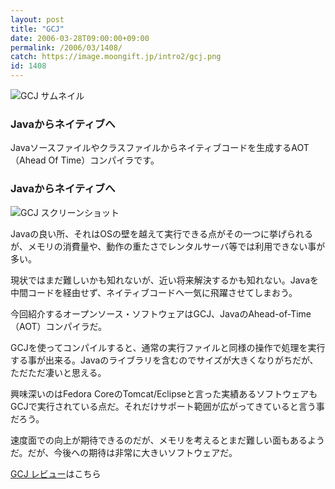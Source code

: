 ```yaml
---
layout: post
title: "GCJ"
date: 2006-03-28T09:00:00+09:00
permalink: /2006/03/1408/
catch: https://image.moongift.jp/intro2/gcj.png
id: 1408
---
```

 ![GCJ サムネイル](https://image.moongift.jp/intro2/gcj.t.png "GCJ サムネイル")
  

### Javaからネイティブへ
  
Javaソースファイルやクラスファイルからネイティブコードを生成するAOT（Ahead Of Time）コンパイラです。  
<!--more-->  

### Javaからネイティブへ
  

![GCJ スクリーンショット](https://image.moongift.jp/intro2/gcj.png "GCJ スクリーンショット")

  

Javaの良い所、それはOSの壁を越えて実行できる点がその一つに挙げられるが、メモリの消費量や、動作の重たさでレンタルサーバ等では利用できない事が多い。

  

現状ではまだ難しいかも知れないが、近い将来解決するかも知れない。Javaを中間コードを経由せず、ネイティブコードへ一気に飛躍させてしまおう。

  

今回紹介するオープンソース・ソフトウェアはGCJ、JavaのAhead-of-Time（AOT）コンパイラだ。

  

GCJを使ってコンパイルすると、通常の実行ファイルと同様の操作で処理を実行する事が出来る。Javaのライブラリを含むのでサイズが大きくなりがちだが、ただただ凄いと思える。

  

興味深いのはFedora CoreのTomcat/Eclipseと言った実績あるソフトウェアもGCJで実行されている点だ。それだけサポート範囲が広がってきていると言う事だろう。

  

速度面での向上が期待できるのだが、メモリを考えるとまだ難しい面もあるようだ。だが、今後への期待は非常に大きいソフトウェアだ。

  

[GCJ レビュー](http://oss.moongift.jp/review/i-1412.html)はこちら

